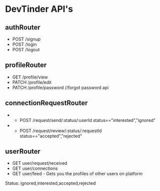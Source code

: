 # DevTinder API's

## authRouter

- POST /signup
- POST /login
- POST /logout

## profileRouter

- GET /profile/view
- PATCH /profile/edit
- PATCH /profile/password //forgot password api

## connectionRequestRouter

- - POST /request/send/:status/:userId
    status=="interested","ignored"

- - POST /request/review/:status/:requestId
    status=="accepted","rejected"

## userRouter

- GET user/request/received
- GET user/connections
- GET user/feed - Gets you the profiles of other users on platform

Status: ignored,interested,accepted,rejected
